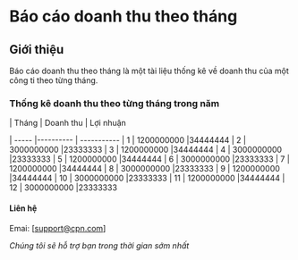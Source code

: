 # Báo cáo doanh thu theo tháng

## Giới thiệu

Báo cáo doanh thu theo tháng là một tài liệu thống kê về doanh thu của một công ti theo từng tháng.

### Thống kê doanh thu theo từng tháng trong năm

| Tháng | Doanh thu | Lợi nhuận 

| ----- |---------- | -----------
| 1 | 1200000000 |34444444 
| 2 | 3000000000 |23333333 
| 3 | 1200000000 |34444444 
| 4 | 3000000000 |23333333 
| 5 | 1200000000 |34444444 
| 6 | 3000000000 |23333333 
| 7 | 1200000000 |34444444 
| 8 | 3000000000 |23333333 
| 9 | 1200000000 |34444444 
| 10 | 3000000000 |23333333
| 11 | 1200000000 |34444444
| 12 | 3000000000 |23333333




#### Liên hệ
Emai: [support@cpn.com]

*Chúng tôi sẽ hỗ trợ bạn trong thời gian sớm nhất*
